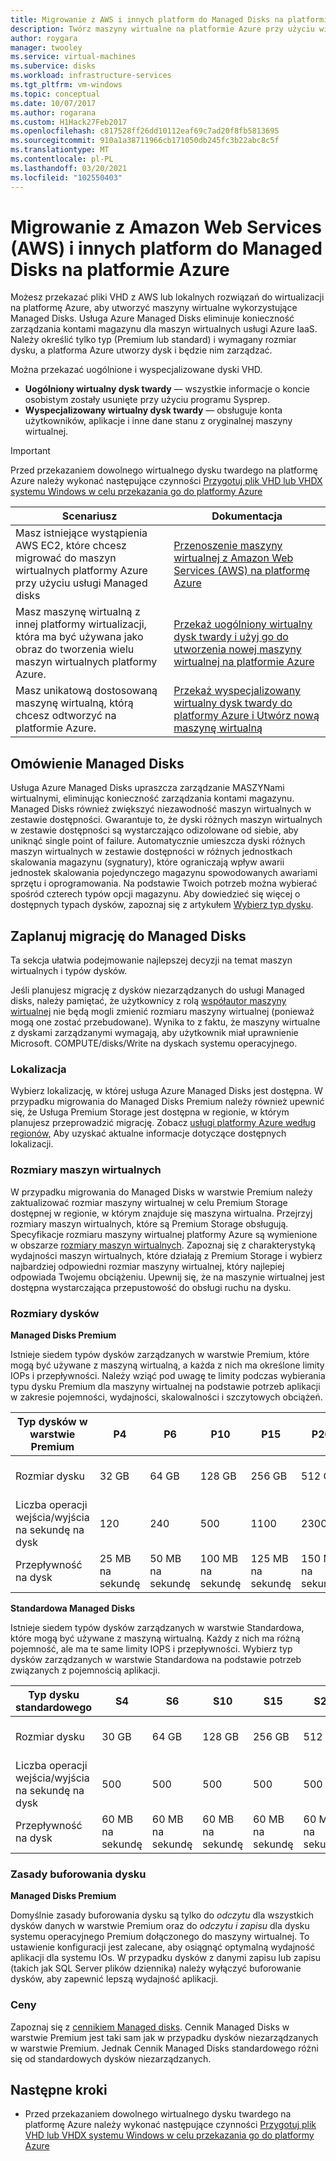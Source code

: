 ```yaml
---
title: Migrowanie z AWS i innych platform do Managed Disks na platformie Azure
description: Twórz maszyny wirtualne na platformie Azure przy użyciu wirtualnych dysków twardych, takich jak AWS lub inne platformy wirtualizacji, i korzystaj z Managed Disks platformy Azure.
author: roygara
manager: twooley
ms.service: virtual-machines
ms.subervice: disks
ms.workload: infrastructure-services
ms.tgt_pltfrm: vm-windows
ms.topic: conceptual
ms.date: 10/07/2017
ms.author: rogarana
ms.custom: H1Hack27Feb2017
ms.openlocfilehash: c817528ff26dd10112eaf69c7ad20f8fb5813695
ms.sourcegitcommit: 910a1a38711966cb171050db245fc3b22abc8c5f
ms.translationtype: MT
ms.contentlocale: pl-PL
ms.lasthandoff: 03/20/2021
ms.locfileid: "102550403"
---
```

# <a name="migrate-from-amazon-web-services-aws-and-other-platforms-to-managed-disks-in-azure"></a>Migrowanie z Amazon Web Services (AWS) i innych platform do Managed Disks na platformie Azure

Możesz przekazać pliki VHD z AWS lub lokalnych rozwiązań do wirtualizacji na platformę Azure, aby utworzyć maszyny wirtualne wykorzystujące Managed Disks. Usługa Azure Managed Disks eliminuje konieczność zarządzania kontami magazynu dla maszyn wirtualnych usługi Azure IaaS. Należy określić tylko typ (Premium lub standard) i wymagany rozmiar dysku, a platforma Azure utworzy dysk i będzie nim zarządzać. 

Można przekazać uogólnione i wyspecjalizowane dyski VHD. 
- **Uogólniony wirtualny dysk twardy** — wszystkie informacje o koncie osobistym zostały usunięte przy użyciu programu Sysprep. 
- **Wyspecjalizowany wirtualny dysk twardy** — obsługuje konta użytkowników, aplikacje i inne dane stanu z oryginalnej maszyny wirtualnej. 

> [!IMPORTANT]
> Przed przekazaniem dowolnego wirtualnego dysku twardego na platformę Azure należy wykonać następujące czynności [Przygotuj plik VHD lub VHDX systemu Windows w celu przekazania go do platformy Azure](prepare-for-upload-vhd-image.md)
>
>


| Scenariusz                                                                                                                         | Dokumentacja                                                                                                                       |
|----------------------------------------------------------------------------------------------------------------------------------|-------------------------------------------------------------------------------------------------------------------------------------|
| Masz istniejące wystąpienia AWS EC2, które chcesz migrować do maszyn wirtualnych platformy Azure przy użyciu usługi Managed disks                              | [Przenoszenie maszyny wirtualnej z Amazon Web Services (AWS) na platformę Azure](aws-to-azure.md)                           |
| Masz maszynę wirtualną z innej platformy wirtualizacji, która ma być używana jako obraz do tworzenia wielu maszyn wirtualnych platformy Azure. | [Przekaż uogólniony wirtualny dysk twardy i użyj go do utworzenia nowej maszyny wirtualnej na platformie Azure](upload-generalized-managed.md) |
| Masz unikatową dostosowaną maszynę wirtualną, którą chcesz odtworzyć na platformie Azure.                                                      | [Przekaż wyspecjalizowany wirtualny dysk twardy do platformy Azure i Utwórz nową maszynę wirtualną](create-vm-specialized.md)         |


## <a name="overview-of-managed-disks"></a>Omówienie Managed Disks

Usługa Azure Managed Disks upraszcza zarządzanie MASZYNami wirtualnymi, eliminując konieczność zarządzania kontami magazynu. Managed Disks również zwiększyć niezawodność maszyn wirtualnych w zestawie dostępności. Gwarantuje to, że dyski różnych maszyn wirtualnych w zestawie dostępności są wystarczająco odizolowane od siebie, aby uniknąć single point of failure. Automatycznie umieszcza dyski różnych maszyn wirtualnych w zestawie dostępności w różnych jednostkach skalowania magazynu (sygnatury), które ograniczają wpływ awarii jednostek skalowania pojedynczego magazynu spowodowanych awariami sprzętu i oprogramowania.
Na podstawie Twoich potrzeb można wybierać spośród czterech typów opcji magazynu. Aby dowiedzieć się więcej o dostępnych typach dysków, zapoznaj się z artykułem [Wybierz typ dysku](../disks-types.md).

## <a name="plan-for-the-migration-to-managed-disks"></a>Zaplanuj migrację do Managed Disks

Ta sekcja ułatwia podejmowanie najlepszej decyzji na temat maszyn wirtualnych i typów dysków.

Jeśli planujesz migrację z dysków niezarządzanych do usługi Managed disks, należy pamiętać, że użytkownicy z rolą [współautor maszyny wirtualnej](../../role-based-access-control/built-in-roles.md#virtual-machine-contributor) nie będą mogli zmienić rozmiaru maszyny wirtualnej (ponieważ mogą one zostać przebudowane). Wynika to z faktu, że maszyny wirtualne z dyskami zarządzanymi wymagają, aby użytkownik miał uprawnienie Microsoft. COMPUTE/disks/Write na dyskach systemu operacyjnego.

### <a name="location"></a>Lokalizacja

Wybierz lokalizację, w której usługa Azure Managed Disks jest dostępna. W przypadku migrowania do Managed Disks Premium należy również upewnić się, że Usługa Premium Storage jest dostępna w regionie, w którym planujesz przeprowadzić migrację. Zobacz [usługi platformy Azure według regionów,](https://azure.microsoft.com/regions/#services) Aby uzyskać aktualne informacje dotyczące dostępnych lokalizacji.

### <a name="vm-sizes"></a>Rozmiary maszyn wirtualnych

W przypadku migrowania do Managed Disks w warstwie Premium należy zaktualizować rozmiar maszyny wirtualnej w celu Premium Storage dostępnej w regionie, w którym znajduje się maszyna wirtualna. Przejrzyj rozmiary maszyn wirtualnych, które są Premium Storage obsługują. Specyfikacje rozmiaru maszyny wirtualnej platformy Azure są wymienione w obszarze [rozmiary maszyn wirtualnych](../sizes.md).
Zapoznaj się z charakterystyką wydajności maszyn wirtualnych, które działają z Premium Storage i wybierz najbardziej odpowiedni rozmiar maszyny wirtualnej, który najlepiej odpowiada Twojemu obciążeniu. Upewnij się, że na maszynie wirtualnej jest dostępna wystarczająca przepustowość do obsługi ruchu na dysku.

### <a name="disk-sizes"></a>Rozmiary dysków

**Managed Disks Premium**

Istnieje siedem typów dysków zarządzanych w warstwie Premium, które mogą być używane z maszyną wirtualną, a każda z nich ma określone limity IOPs i przepływności. Należy wziąć pod uwagę te limity podczas wybierania typu dysku Premium dla maszyny wirtualnej na podstawie potrzeb aplikacji w zakresie pojemności, wydajności, skalowalności i szczytowych obciążeń.

| Typ dysków w warstwie Premium  | P4    | P6    | P10   | P15   | P20   | P30   | P40   | P50   | 
|---------------------|-------|-------|-------|-------|-------|-------|-------|-------|
| Rozmiar dysku           | 32 GB| 64 GB| 128 GB| 256 GB|512 GB | 1024 GB (1 TB)    | 2048 GB (2 TB)    | 4095 GB (4 TB)    | 
| Liczba operacji wejścia/wyjścia na sekundę na dysk       | 120   | 240   | 500   | 1100  |2300              | 5000              | 7500              | 7500              | 
| Przepływność na dysk | 25 MB na sekundę  | 50 MB na sekundę  | 100 MB na sekundę | 125 MB na sekundę |150 MB na sekundę | 200 MB na sekundę | 250 MB na sekundę | 250 MB na sekundę |

**Standardowa Managed Disks**

Istnieje siedem typów dysków zarządzanych w warstwie Standardowa, które mogą być używane z maszyną wirtualną. Każdy z nich ma różną pojemność, ale ma te same limity IOPS i przepływności. Wybierz typ dysków zarządzanych w warstwie Standardowa na podstawie potrzeb związanych z pojemnością aplikacji.

| Typ dysku standardowego  | S4               | S6               | S10              | S15              | S20              | S30              | S40              | S50              | 
|---------------------|------------------|------------------|------------------|------------------|------------------|------------------|------------------|------------------| 
| Rozmiar dysku           | 30 GB            | 64 GB            | 128 GB           | 256 GB           |512 GB           | 1024 GB (1 TB)   | 2048 GB (2 TB)    | 4095 GB (4 TB)   | 
| Liczba operacji wejścia/wyjścia na sekundę na dysk       | 500              | 500              | 500              | 500              |500              | 500              | 500             | 500              | 
| Przepływność na dysk | 60 MB na sekundę | 60 MB na sekundę | 60 MB na sekundę | 60 MB na sekundę |60 MB na sekundę | 60 MB na sekundę | 60 MB na sekundę | 60 MB na sekundę | 

### <a name="disk-caching-policy"></a>Zasady buforowania dysku 

**Managed Disks Premium**

Domyślnie zasady buforowania dysku są tylko do *odczytu* dla wszystkich dysków danych w warstwie Premium oraz do *odczytu i zapisu* dla dysku systemu operacyjnego Premium dołączonego do maszyny wirtualnej. To ustawienie konfiguracji jest zalecane, aby osiągnąć optymalną wydajność aplikacji dla systemu IOs. W przypadku dysków z danymi zapisu lub zapisu (takich jak SQL Server plików dziennika) należy wyłączyć buforowanie dysków, aby zapewnić lepszą wydajność aplikacji.

### <a name="pricing"></a>Ceny

Zapoznaj się z [cennikiem Managed disks](https://azure.microsoft.com/pricing/details/managed-disks/). Cennik Managed Disks w warstwie Premium jest taki sam jak w przypadku dysków niezarządzanych w warstwie Premium. Jednak Cennik Managed Disks standardowego różni się od standardowych dysków niezarządzanych.


## <a name="next-steps"></a>Następne kroki

- Przed przekazaniem dowolnego wirtualnego dysku twardego na platformę Azure należy wykonać następujące czynności [Przygotuj plik VHD lub VHDX systemu Windows w celu przekazania go do platformy Azure](prepare-for-upload-vhd-image.md)